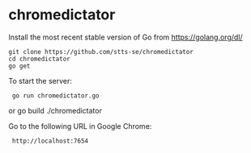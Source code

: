 # chromedictator


 Install the most recent stable version of Go from https://golang.org/dl/


    git clone https://github.com/stts-se/chromedictator
    cd chromedictator
    go get

To start the server:

     go run chromedictator.go

or
     go build
     ./chromedictator


Go to the following URL in Google Chrome: 

     http://localhost:7654


